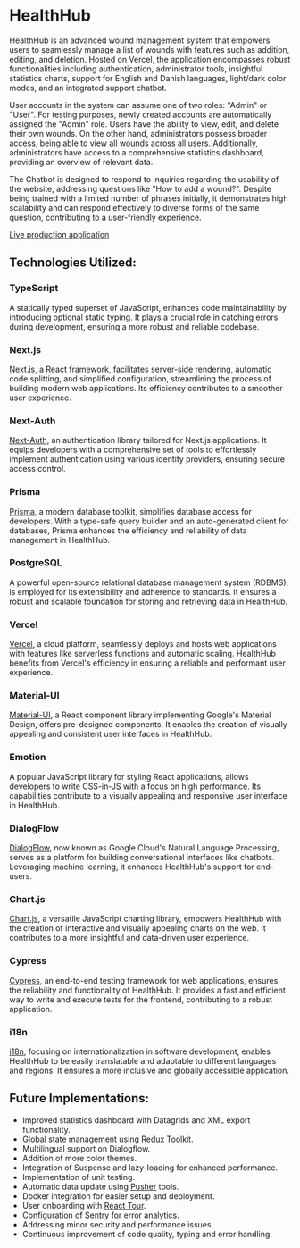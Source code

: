 # HealthHub

HealthHub is an advanced wound management system that empowers users to seamlessly manage a list of wounds with features such as addition, editing, and deletion. Hosted on Vercel, the application encompasses robust functionalities including authentication, administrator tools, insightful statistics charts, support for English and Danish languages, light/dark color modes, and an integrated support chatbot.

User accounts in the system can assume one of two roles: "Admin" or "User". For testing purposes, newly created accounts are automatically assigned the "Admin" role. Users have the ability to view, edit, and delete their own wounds. On the other hand, administrators possess broader access, being able to view all wounds across all users. Additionally, administrators have access to a comprehensive statistics dashboard, providing an overview of relevant data.

The Chatbot is designed to respond to inquiries regarding the usability of the website, addressing questions like "How to add a wound?". Despite being trained with a limited number of phrases initially, it demonstrates high scalability and can respond effectively to diverse forms of the same question, contributing to a user-friendly experience.

[Live production application](https://wound-management-sigma.vercel.app/)

## Technologies Utilized:

### TypeScript
A statically typed superset of JavaScript, enhances code maintainability by introducing optional static typing. It plays a crucial role in catching errors during development, ensuring a more robust and reliable codebase.

### Next.js
[Next.js](https://nextjs.org/), a React framework, facilitates server-side rendering, automatic code splitting, and simplified configuration, streamlining the process of building modern web applications. Its efficiency contributes to a smoother user experience.

### Next-Auth
[Next-Auth](https://next-auth.js.org/), an authentication library tailored for Next.js applications. It equips developers with a comprehensive set of tools to effortlessly implement authentication using various identity providers, ensuring secure access control.

### Prisma
[Prisma](https://www.prisma.io/), a modern database toolkit, simplifies database access for developers. With a type-safe query builder and an auto-generated client for databases, Prisma enhances the efficiency and reliability of data management in HealthHub.

### PostgreSQL
A powerful open-source relational database management system (RDBMS), is employed for its extensibility and adherence to standards. It ensures a robust and scalable foundation for storing and retrieving data in HealthHub.

### Vercel
[Vercel](https://vercel.com/), a cloud platform, seamlessly deploys and hosts web applications with features like serverless functions and automatic scaling. HealthHub benefits from Vercel's efficiency in ensuring a reliable and performant user experience.

### Material-UI
[Material-UI](https://material-ui.com/), a React component library implementing Google's Material Design, offers pre-designed components. It enables the creation of visually appealing and consistent user interfaces in HealthHub.

### Emotion
A popular JavaScript library for styling React applications, allows developers to write CSS-in-JS with a focus on high performance. Its capabilities contribute to a visually appealing and responsive user interface in HealthHub.

### DialogFlow
[DialogFlow](https://cloud.google.com/dialogflow), now known as Google Cloud's Natural Language Processing, serves as a platform for building conversational interfaces like chatbots. Leveraging machine learning, it enhances HealthHub's support for end-users.

### Chart.js
[Chart.js](https://www.chartjs.org/), a versatile JavaScript charting library, empowers HealthHub with the creation of interactive and visually appealing charts on the web. It contributes to a more insightful and data-driven user experience.

### Cypress
[Cypress](https://www.cypress.io/), an end-to-end testing framework for web applications, ensures the reliability and functionality of HealthHub. It provides a fast and efficient way to write and execute tests for the frontend, contributing to a robust application.

### i18n
[i18n](https://en.wikipedia.org/wiki/Internationalization_and_localization), focusing on internationalization in software development, enables HealthHub to be easily translatable and adaptable to different languages and regions. It ensures a more inclusive and globally accessible application.


## Future Implementations:

- Improved statistics dashboard with Datagrids and XML export functionality.
- Global state management using [Redux Toolkit](https://redux-toolkit.js.org/).
- Multilingual support on Dialogflow.
- Addition of more color themes.
- Integration of Suspense and lazy-loading for enhanced performance.
- Implementation of unit testing.
- Automatic data update using [Pusher](https://pusher.com/) tools.
- Docker integration for easier setup and deployment.
- User onboarding with [React Tour](https://reactour.js.org/).
- Configuration of [Sentry](https://sentry.io/) for error analytics.
- Addressing minor security and performance issues.
- Continuous improvement of code quality, typing and error handling.
